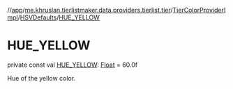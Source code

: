 //[app](../../../../index.md)/[me.khruslan.tierlistmaker.data.providers.tierlist.tier](../../index.md)/[TierColorProviderImpl](../index.md)/[HSVDefaults](index.md)/[HUE_YELLOW](-h-u-e_-y-e-l-l-o-w.md)

# HUE_YELLOW

private const val [HUE_YELLOW](-h-u-e_-y-e-l-l-o-w.md): [Float](https://kotlinlang.org/api/latest/jvm/stdlib/kotlin/-float/index.html) = 60.0f

Hue of the yellow color.

